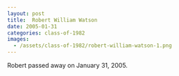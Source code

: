 ```yaml
---
layout: post
title:  Robert William Watson
date: 2005-01-31
categories: class-of-1982
images:
  - /assets/class-of-1982/robert-william-watson-1.png
---
```


Robert passed away on January 31, 2005.
